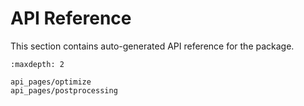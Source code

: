 # API Reference 
This section contains auto-generated API reference for the package.

```{toctree}
:maxdepth: 2

api_pages/optimize
api_pages/postprocessing
```